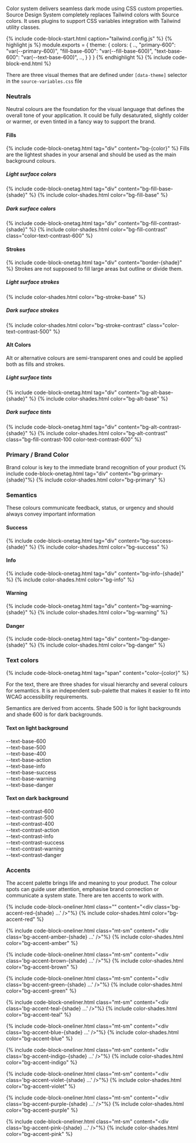 Color system delivers seamless dark mode using CSS custom properties.
Source Design System completely replaces Tailwind colors with Source colors.
It uses plugins to support CSS variables integration with Tailwind utility classes.

{% include code-block-start.html caption="tailwind.config.js" %}
{% highlight js %}
module.exports = {
    theme: {
        colors: {
            ..,
            "primary-600": "var(--primary-600)",
            "fill-base-600": "var(--fill-base-600)",
            "text-base-600": "var(--text-base-600)",
            ..,
        }
    }
}
{% endhighlight %}
{% include code-block-end.html %}

There are three visual themes that are defined under `[data-theme]` selector in the `source-variables.css` file

### Neutrals
Neutral colours are the foundation for the visual language that defines the overall tone of your
application. It could be fully desaturated, slightly colder or warmer, or even tinted in a fancy way to
support the brand.

#### Fills
{% include code-block-onetag.html tag="div" content="bg-{color}" %}
Fills are the lightest shades in your arsenal and should be used as the main background colours.

##### Light surface colors
{% include code-block-onetag.html tag="div" content="bg-fill-base-{shade}" %}
{% include color-shades.html color="bg-fill-base" %}

##### Dark surface colors
{% include code-block-onetag.html tag="div" content="bg-fill-contrast-{shade}" %}
{% include color-shades.html color="bg-fill-contrast" class="color-text-contrast-600" %}

#### Strokes
{% include code-block-onetag.html tag="div" content="border-{shade}" %}
Strokes are not supposed to fill large areas but outline or divide them.

##### Light surface strokes
{% include color-shades.html color="bg-stroke-base" %}

##### Dark surface strokes
{% include color-shades.html color="bg-stroke-contrast" class="color-text-contrast-500" %}

#### Alt Colors
Alt or alternative colours are semi-transparent ones and could be applied both as fills and strokes.

##### Light surface tints
{% include code-block-onetag.html tag="div" content="bg-alt-base-{shade}" %}
{% include color-shades.html color="bg-alt-base" %}

##### Dark surface tints
{% include code-block-onetag.html tag="div" content="bg-alt-contrast-{shade}" %}
{% include color-shades.html color="bg-alt-contrast" class="bg-fill-contrast-100 color-text-contrast-600"  %}

### Primary / Brand Color
Brand colour is key to the immediate brand recognition of your product
{% include code-block-onetag.html tag="div" content="bg-primary-{shade}"%}
{% include color-shades.html color="bg-primary" %}

### Semantics
These colours communicate feedback, status, or urgency and should always convey important information

#### Success
{% include code-block-onetag.html tag="div" content="bg-success-{shade}" %}
{% include color-shades.html color="bg-success" %}

#### Info
{% include code-block-onetag.html tag="div" content="bg-info-{shade}" %}
{% include color-shades.html color="bg-info" %}

#### Warning
{% include code-block-onetag.html tag="div" content="bg-warning-{shade}" %}
{% include color-shades.html color="bg-warning" %}

#### Danger
{% include code-block-onetag.html tag="div" content="bg-danger-{shade}" %}
{% include color-shades.html color="bg-danger" %}

### Text colors
{% include code-block-onetag.html tag="span" content="color-{color}" %}

For the text, there are three shades for visual hierarchy and several colours for semantics. It is an
independent sub-palette that makes it easier to fit into WCAG accessibility requirements.

Semantics are derived from accents. Shade 500 is for light backgrounds and shade 600 is for dark
backgrounds.

#### Text on light background
<div class="bg-alt-base-100 rounded overflow-hidden">
    <div class="flex flex-row text-xs color-text-base-500 font-mono rounded overflow-hidden">
        <div class="w-1/5 p-md color-text-base-600">--text-base-600</div>
        <div class="w-1/5 p-md color-text-base-500">--text-base-500</div>
        <div class="w-1/5 p-md color-text-base-400">--text-base-400</div>
    </div>
    <div class="flex flex-row text-xs color-text-base-500 font-mono rounded overflow-hidden">
        <div class="w-1/5 p-md color-text-base-action">--text-base-action</div>
        <div class="w-1/5 p-md color-text-base-info">--text-base-info</div>
        <div class="w-1/5 p-md color-text-base-success">--text-base-success</div>
        <div class="w-1/5 p-md color-text-base-warning">--text-base-warning</div>
        <div class="w-1/5 p-md color-text-base-danger">--text-base-danger</div>
    </div>
</div>

#### Text on dark background
<div class="bg-fill-contrast-300 rounded overflow-hidden">
    <div class="flex flex-row text-xs color-text-base-500 font-mono rounded overflow-hidden">
        <div class="w-1/5 p-md color-text-contrast-600 ">--text-contrast-600</div>
        <div class="w-1/5 p-md color-text-contrast-500 ">--text-contrast-500</div>
        <div class="w-1/5 p-md color-text-contrast-400 ">--text-contrast-400</div>
    </div>
    <div class="flex flex-row text-xs color-text-base-500 font-mono rounded overflow-hidden">
        <div class="w-1/5 p-md color-text-contrast-action ">--text-contrast-action</div>
        <div class="w-1/5 p-md color-text-contrast-info ">--text-contrast-info</div>
        <div class="w-1/5 p-md color-text-contrast-success ">--text-contrast-success</div>
        <div class="w-1/5 p-md color-text-contrast-warning ">--text-contrast-warning</div>
        <div class="w-1/5 p-md color-text-contrast-danger ">--text-contrast-danger</div>
    </div>
</div>

### Accents

The accent palette brings life and meaning to your product. The colour spots can guide user attention,
emphasise brand connection or communicate a system state. There are ten accents to work with.

{% include code-block-oneliner.html class="" content="&lt;div class='bg-accent-red-{shade} ...' />"%}
{% include color-shades.html color="bg-accent-red" %}

{% include code-block-oneliner.html class="mt-sm" content="&lt;div class='bg-accent-amber-{shade} ...' />"%}
{% include color-shades.html color="bg-accent-amber" %}

{% include code-block-oneliner.html class="mt-sm" content="&lt;div class='bg-accent-brown-{shade} ...' />"%}
{% include color-shades.html color="bg-accent-brown" %}

{% include code-block-oneliner.html class="mt-sm" content="&lt;div class='bg-accent-green-{shade} ...' />"%}
{% include color-shades.html color="bg-accent-green" %}

{% include code-block-oneliner.html class="mt-sm" content="&lt;div class='bg-accent-teal-{shade} ...' />"%}
{% include color-shades.html color="bg-accent-teal" %}

{% include code-block-oneliner.html class="mt-sm" content="&lt;div class='bg-accent-blue-{shade} ...' />"%}
{% include color-shades.html color="bg-accent-blue" %}

{% include code-block-oneliner.html class="mt-sm" content="&lt;div class='bg-accent-indigo-{shade} ...' />"%}
{% include color-shades.html color="bg-accent-indigo" %}

{% include code-block-oneliner.html class="mt-sm" content="&lt;div class='bg-accent-violet-{shade} ...' />"%}
{% include color-shades.html color="bg-accent-violet" %}

{% include code-block-oneliner.html class="mt-sm" content="&lt;div class='bg-accent-purple-{shade} ...' />"%}
{% include color-shades.html color="bg-accent-purple" %}

{% include code-block-oneliner.html class="mt-sm" content="&lt;div class='bg-accent-pink-{shade} ...' />"%}
{% include color-shades.html color="bg-accent-pink" %}